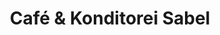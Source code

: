 ---
title: "Café & Konditorei Sabel"
url: /glashuetten/cafe-und-konditorei-sabel/
shop: Konditorei
---